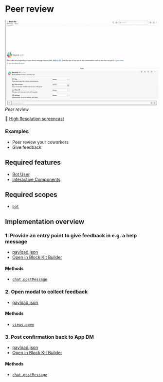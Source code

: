 # Peer review

![](hr-review.gif)  
*Peer review*

🎥 [High Resolution screencast](hr-review.mp4)

### Examples

* Peer review your coworkers
* Give feedback

## Required features

* [Bot User](https://api.slack.com/bot-users)
* [Interactive Components](https://api.slack.com/interactive-messages)

## Required scopes

* [`bot`](https://api.slack.com/scopes/bot)

## Implementation overview

### 1. Provide an entry point to give feedback in e.g. a help message

* [payload.json](payload-help.json)
* [Open in Block Kit Builder](https://api.slack.com/tools/block-kit-builder?blocks=%5B%7B%22type%22%3A%22section%22%2C%22text%22%3A%7B%22type%22%3A%22mrkdwn%22%2C%22text%22%3A%22*Hi%20%3Cfakelink.toUser.com%7CDavid%3E!*%20Here%27s%20how%20I%20can%20help%20you%3A%22%7D%7D%2C%7B%22type%22%3A%22divider%22%7D%2C%7B%22type%22%3A%22section%22%2C%22text%22%3A%7B%22type%22%3A%22mrkdwn%22%2C%22text%22%3A%22%3Adollar%3A%20*Pay*%5CnView%20latest%20pay%20info%2C%20history%20and%20summary%22%7D%2C%22accessory%22%3A%7B%22type%22%3A%22static_select%22%2C%22placeholder%22%3A%7B%22type%22%3A%22plain_text%22%2C%22text%22%3A%22Choose%22%2C%22emoji%22%3Atrue%7D%2C%22options%22%3A%5B%7B%22text%22%3A%7B%22type%22%3A%22plain_text%22%2C%22text%22%3A%22Latest%20Pay%22%2C%22emoji%22%3Atrue%7D%2C%22value%22%3A%22pay%22%7D%2C%7B%22text%22%3A%7B%22type%22%3A%22plain_text%22%2C%22text%22%3A%22Summary%22%2C%22emoji%22%3Atrue%7D%2C%22value%22%3A%22value-1%22%7D%2C%7B%22text%22%3A%7B%22type%22%3A%22plain_text%22%2C%22text%22%3A%22Pay%20History%22%2C%22emoji%22%3Atrue%7D%2C%22value%22%3A%22value-1%22%7D%5D%7D%7D%2C%7B%22type%22%3A%22section%22%2C%22text%22%3A%7B%22type%22%3A%22mrkdwn%22%2C%22text%22%3A%22%3Aspeaking_head_in_silhouette%3A%20*Peer%20reviews*%5CnGive%20and%20receive%20feedback%20from%20your%20colleagues%22%7D%2C%22accessory%22%3A%7B%22type%22%3A%22static_select%22%2C%22placeholder%22%3A%7B%22type%22%3A%22plain_text%22%2C%22text%22%3A%22Choose%22%2C%22emoji%22%3Atrue%7D%2C%22options%22%3A%5B%7B%22text%22%3A%7B%22type%22%3A%22plain_text%22%2C%22text%22%3A%22Give%20feedback%22%2C%22emoji%22%3Atrue%7D%2C%22value%22%3A%22give_feedback%22%7D%2C%7B%22text%22%3A%7B%22type%22%3A%22plain_text%22%2C%22text%22%3A%22Request%20feedback%22%2C%22emoji%22%3Atrue%7D%2C%22value%22%3A%22value-1%22%7D%2C%7B%22text%22%3A%7B%22type%22%3A%22plain_text%22%2C%22text%22%3A%22Your%20reviews%22%2C%22emoji%22%3Atrue%7D%2C%22value%22%3A%22value-1%22%7D%5D%7D%7D%2C%7B%22type%22%3A%22section%22%2C%22text%22%3A%7B%22type%22%3A%22mrkdwn%22%2C%22text%22%3A%22%3Aclock1%3A%20*Time%20off*%5CnManage%20and%20view%20your%20time%20off%20requests%22%7D%2C%22accessory%22%3A%7B%22type%22%3A%22static_select%22%2C%22placeholder%22%3A%7B%22type%22%3A%22plain_text%22%2C%22text%22%3A%22Choose%22%2C%22emoji%22%3Atrue%7D%2C%22options%22%3A%5B%7B%22text%22%3A%7B%22type%22%3A%22plain_text%22%2C%22text%22%3A%22Request%20time%20off%22%2C%22emoji%22%3Atrue%7D%2C%22value%22%3A%22pay%22%7D%2C%7B%22text%22%3A%7B%22type%22%3A%22plain_text%22%2C%22text%22%3A%22See%20requests%22%2C%22emoji%22%3Atrue%7D%2C%22value%22%3A%22value-1%22%7D%2C%7B%22text%22%3A%7B%22type%22%3A%22plain_text%22%2C%22text%22%3A%22Your%20reviews%22%2C%22emoji%22%3Atrue%7D%2C%22value%22%3A%22value-1%22%7D%5D%7D%7D%2C%7B%22type%22%3A%22section%22%2C%22text%22%3A%7B%22type%22%3A%22mrkdwn%22%2C%22text%22%3A%22%3Agear%3A%20*Settings*%5CnNotifications%2C%20Account%20settings%20and%20more%22%7D%2C%22accessory%22%3A%7B%22type%22%3A%22static_select%22%2C%22placeholder%22%3A%7B%22type%22%3A%22plain_text%22%2C%22text%22%3A%22Choose%22%2C%22emoji%22%3Atrue%7D%2C%22options%22%3A%5B%7B%22text%22%3A%7B%22type%22%3A%22plain_text%22%2C%22text%22%3A%22Notifications%22%2C%22emoji%22%3Atrue%7D%2C%22value%22%3A%22value-0%22%7D%2C%7B%22text%22%3A%7B%22type%22%3A%22plain_text%22%2C%22text%22%3A%22Choice%202%22%2C%22emoji%22%3Atrue%7D%2C%22value%22%3A%22value-1%22%7D%5D%7D%7D%5D)

#### Methods

* [`chat.postMessage`](https://api.slack.com/methods/chat.postMessage)

### 2. Open modal to collect feedback

* [payload.json](payload-modal.json)

#### Methods

* [`views.open`](https://api.slack.com/methods/views.open)

### 3. Post confirmation back to App DM

* [payload.json](payload-confirmation.json)
* [Open in Block Kit Builder](https://api.slack.com/tools/block-kit-builder?blocks=%5B%7B%22type%22%3A%22section%22%2C%22text%22%3A%7B%22type%22%3A%22mrkdwn%22%2C%22text%22%3A%22%3Amailbox_with_mail%3A%20*Your%20feedback%20has%20been%20sent%20to%20%3Cfakelink.toUser.com%7C%40John%3E%20and%20his%20manager%20%3Cfakelink.toUser.com%7C%40Ally%3E.*%22%7D%7D%2C%7B%22type%22%3A%22divider%22%7D%2C%7B%22type%22%3A%22section%22%2C%22text%22%3A%7B%22type%22%3A%22mrkdwn%22%2C%22text%22%3A%22%3E%3E%3E%20One%20of%20your%20most%20impactful%20moments%20were%20the%20insights%20you%20gleaned%20based%20on%20Project%20X.%20It%20showed%20the%20power%20of%20user%20testing%20in%20shaping%20a%20feature%20roadmap%20and%20increases%20the%20likelihood%20that%20we%20satisfy%20and%20delight%20our%20users.%20I%27d%20love%20to%20see%20you%20do%20more%20of%20this.%22%7D%2C%22accessory%22%3A%7B%22type%22%3A%22image%22%2C%22image_url%22%3A%22https%3A%2F%2Fstatic.thenounproject.com%2Fpng%2F347639-200.png%22%2C%22alt_text%22%3A%22palm%20tree%22%7D%7D%5D)

#### Methods

* [`chat.postMessage`](https://api.slack.com/methods/chat.postMessage)
